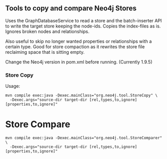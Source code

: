 ## Tools to copy and compare Neo4j Stores

Uses the GraphDatabaseService to read a store and the batch-inserter API to write the target store keeping the node-ids.
Copies the index-files as is.
Ignores broken nodes and relationships.

Also useful to skip no longer wanted properties or relationships with a certain type. Good for store compaction as it
rewrites the store file reclaiming space that is sitting empty.

Change the Neo4j version in pom.xml before running. (Currently 1.9.5)

### Store Copy

Usage:

    mvn compile exec:java -Dexec.mainClass="org.neo4j.tool.StoreCopy" \
      -Dexec.args="source-dir target-dir [rel,types,to,ignore] [properties,to,ignore]"

# Store Compare

    mvn compile exec:java -Dexec.mainClass="org.neo4j.tool.StoreComparer" \
      -Dexec.args="source-dir target-dir [rel,types,to,ignore] [properties,to,ignore]"
